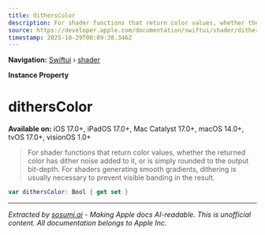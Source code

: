 ```yaml
---
title: dithersColor
description: For shader functions that return color values, whether the returned color has dither noise added to it, or is simply rounded to the output bit-depth. For shaders generating smooth gradients, dithering is usually necessary to prevent visible banding in the result.
source: https://developer.apple.com/documentation/swiftui/shader/ditherscolor
timestamp: 2025-10-29T00:09:38.346Z
---
```


**Navigation:** [Swiftui](/documentation/swiftui) › [shader](/documentation/swiftui/shader)

**Instance Property**

# dithersColor

**Available on:** iOS 17.0+, iPadOS 17.0+, Mac Catalyst 17.0+, macOS 14.0+, tvOS 17.0+, visionOS 1.0+

> For shader functions that return color values, whether the returned color has dither noise added to it, or is simply rounded to the output bit-depth. For shaders generating smooth gradients, dithering is usually necessary to prevent visible banding in the result.

```swift
var dithersColor: Bool { get set }
```

---

*Extracted by [sosumi.ai](https://sosumi.ai) - Making Apple docs AI-readable.*
*This is unofficial content. All documentation belongs to Apple Inc.*
